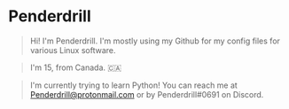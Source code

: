 # Penderdrill
> Hi! I'm Penderdrill. I'm mostly using my Github for my config files for various Linux software.

>I'm 15, from Canada. 🇨🇦

>I'm currently trying to learn Python! You can reach me at Penderdrill@protonmail.com or by Penderdrill#0691 on Discord.



